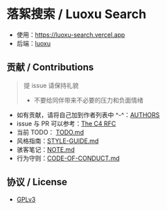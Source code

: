 # 落絮搜索 / Luoxu Search

- 使用：https://luoxu-search.vercel.app
- 后端：[luoxu](https://github.com/lilydjwg/luoxu)

## 贡献 / Contributions

> 提 issue 请保持礼貌
> - 不要给同伴带来不必要的压力和负面情绪

- 如有贡献，请将自己加到作者列表中 ^-^：[AUTHORS](AUTHORS)
- issue 与 PR 可以参考：[The C4 RFC](https://rfc.zeromq.org/spec:42/C4)
- 当前 TODO： [TODO.md](TODO.md)
- 风格指南：[STYLE-GUIDE.md](STYLE-GUIDE.md)
- 骇客笔记：[NOTE.md](NOTE.md)
- 行为守则：[CODE-OF-CONDUCT.md](CODE-OF-CONDUCT.md)

## 协议 / License

- [GPLv3](LICENSE)
